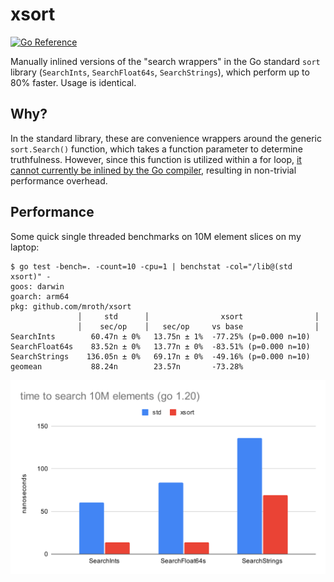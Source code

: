 # xsort

[![Go Reference](https://pkg.go.dev/badge/github.com/mroth/xsort.svg)](https://pkg.go.dev/github.com/mroth/xsort)

Manually inlined versions of the "search wrappers" in the Go standard `sort`
library (`SearchInts`, `SearchFloat64s`, `SearchStrings`), which perform up to
80% faster. Usage is identical.

## Why?

In the standard library, these are convenience wrappers around the generic
`sort.Search()` function, which takes a function parameter to determine
truthfulness. However, since this function is utilized within a for loop,
[it cannot currently be inlined by the Go compiler][1], resulting in non-trivial
performance overhead.

## Performance

Some quick single threaded benchmarks on 10M element slices on my laptop:
```
$ go test -bench=. -count=10 -cpu=1 | benchstat -col="/lib@(std xsort)" -
goos: darwin
goarch: arm64
pkg: github.com/mroth/xsort
               │     std      │                xsort                │
               │    sec/op    │   sec/op     vs base                │
SearchInts        60.47n ± 0%   13.75n ± 1%  -77.25% (p=0.000 n=10)
SearchFloat64s    83.52n ± 0%   13.77n ± 0%  -83.51% (p=0.000 n=10)
SearchStrings    136.05n ± 0%   69.17n ± 0%  -49.16% (p=0.000 n=10)
geomean           88.24n        23.57n       -73.28%
```

![benchmark chart](docs/benchchart-go1.20-min.svg)

[1]: https://github.com/golang/go/issues/15561
